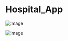 # Hospital_App

![image](https://user-images.githubusercontent.com/124575074/223933179-ebb73e00-59ae-4047-8ff3-32625d662d17.png)


![image](https://user-images.githubusercontent.com/124575074/223933336-99d5f754-433c-4245-88c2-c7a66f19de47.png)
